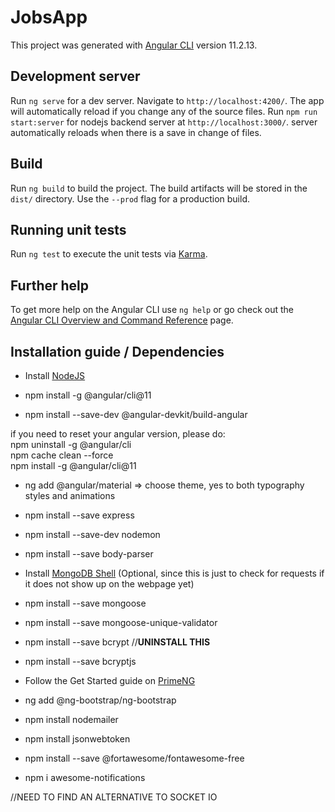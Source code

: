 # JobsApp

This project was generated with [Angular CLI](https://github.com/angular/angular-cli) version 11.2.13.

## Development server

Run `ng serve` for a dev server. Navigate to `http://localhost:4200/`. The app will automatically reload if you change any of the source files.
Run `npm run start:server` for nodejs backend server at `http://localhost:3000/`. server automatically reloads when there is a save in change of files.

## Build

Run `ng build` to build the project. The build artifacts will be stored in the `dist/` directory. Use the `--prod` flag for a production build.

## Running unit tests

Run `ng test` to execute the unit tests via [Karma](https://karma-runner.github.io).

## Further help

To get more help on the Angular CLI use `ng help` or go check out the [Angular CLI Overview and Command Reference](https://angular.io/cli) page.

## Installation guide / Dependencies
* Install [NodeJS](https://nodejs.org/en/)

* npm install -g @angular/cli@11 <br>

* npm install --save-dev @angular-devkit/build-angular

if you need to reset your angular version, please do: <br>
npm uninstall -g @angular/cli<br>
npm cache clean --force<br>
npm install -g @angular/cli@11<br>


* ng add @angular/material => choose theme, yes to both typography styles and animations <br>

* npm install --save express

* npm install --save-dev nodemon

* npm install --save body-parser

* Install [MongoDB Shell](https://downloads.mongodb.org/windows/mongodb-shell-windows-x86_64-4.4.6.zip) (Optional, since this is just to check for requests if it does not show up on the webpage yet)

* npm install --save mongoose

* npm install --save mongoose-unique-validator

* npm install --save bcrypt //<b>UNINSTALL THIS</b>

* npm install --save bcryptjs

* Follow the Get Started guide on [PrimeNG](https://www.primefaces.org/primeng/showcase/#/setup)

* ng add @ng-bootstrap/ng-bootstrap

* npm install nodemailer

* npm install jsonwebtoken

* npm install --save @fortawesome/fontawesome-free

* npm i awesome-notifications

//NEED TO FIND AN ALTERNATIVE TO SOCKET IO
